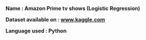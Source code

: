 **Name : Amazon Prime tv shows (Logistic Regression)**

**Dataset available on : www.kaggle.com**

**Language used : Python**
